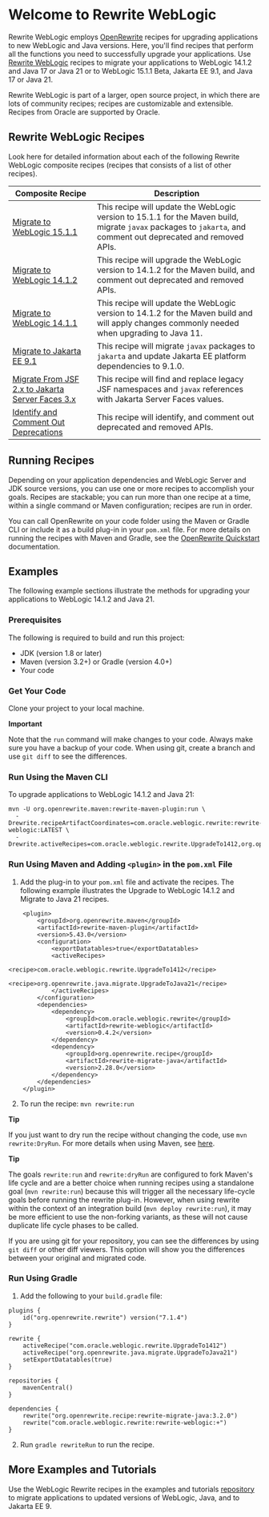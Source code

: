 # Welcome to Rewrite WebLogic

Rewrite WebLogic employs [OpenRewrite](https://github.com/openrewrite/rewrite) recipes for upgrading applications to new WebLogic and Java versions. Here, you'll find recipes that perform all the functions you need to successfully upgrade your applications. Use [Rewrite WebLogic](https://github.com/oracle/rewrite-recipes/blob/main/rewrite-weblogic/README.md) recipes to migrate your applications to WebLogic 14.1.2 and Java 17 or Java 21 or to WebLogic 15.1.1 Beta, Jakarta EE 9.1, and Java 17 or Java 21.

Rewrite WebLogic is part of a larger, open source project, in which there are lots of community recipes; recipes are customizable and extensible. Recipes from Oracle are supported by Oracle.


## Rewrite WebLogic Recipes

Look here for detailed information about each of the following Rewrite WebLogic composite recipes (recipes that consists of a list of other recipes).

| Composite Recipe | Description |
| --- | --- |
| [Migrate to WebLogic 15.1.1](./recipes/migrate-to-weblogic-151100.md) | This recipe will update the WebLogic version to 15.1.1 for the Maven build, migrate `javax` packages to `jakarta`, and comment out deprecated and removed APIs. |
| [Migrate to WebLogic 14.1.2](./recipes/migrate-to-weblogic-141200.md) | This recipe will upgrade the WebLogic version to 14.1.2 for the Maven build, and comment out deprecated and removed APIs. |
| [Migrate to WebLogic 14.1.1](./recipes/migrate-to-weblogic-141100.md) | This recipe will update the WebLogic version to 14.1.2 for the Maven build and will apply changes commonly needed when upgrading to Java 11. |
| [Migrate to Jakarta EE 9.1](./recipes/migrate-to-jakarta-EE-9_1.md) | This recipe will migrate `javax` packages to `jakarta` and update Jakarta EE platform dependencies to 9.1.0. |
| [Migrate From JSF 2.x to Jakarta Server Faces 3.x](./recipes/jakarta-server-faces-3x.md) | This recipe will find and replace legacy JSF namespaces and `javax` references with Jakarta Server Faces values. |
| [Identify and Comment Out Deprecations](./recipes/identify-deprecations.md) | This recipe will identify, and comment out deprecated and removed APIs. |


## Running Recipes

Depending on your application dependencies and WebLogic Server and JDK source versions, you can use one or more recipes to accomplish your goals. Recipes are stackable; you can run more than one recipe at a time, within a single command or Maven configuration; recipes are run in order.

You can call OpenRewrite on your code folder using the Maven or Gradle CLI or include it as a build plug-in in your `pom.xml` file. For more details on running the recipes with Maven and Gradle, see the [OpenRewrite Quickstart](https://docs.openrewrite.org/running-recipes/getting-started) documentation.

## Examples

The following example sections illustrate the methods for upgrading your applications to WebLogic 14.1.2 and Java 21.

### Prerequisites

The following is required to build and run this project:

- JDK (version 1.8 or later)
- Maven (version 3.2+) or Gradle (version 4.0+)
- Your code

### Get Your Code

Clone your project to your local machine.

**Important**

Note that the `run` command will make changes to your code. Always make sure you have a backup of your code. When using git, create a branch and use `git diff` to see the differences.

### Run Using the Maven CLI

To upgrade applications to WebLogic 14.1.2 and Java 21:
```
mvn -U org.openrewrite.maven:rewrite-maven-plugin:run \
  -Drewrite.recipeArtifactCoordinates=com.oracle.weblogic.rewrite:rewrite-weblogic:LATEST \
  -Drewrite.activeRecipes=com.oracle.weblogic.rewrite.UpgradeTo1412,org.openrewrite.java.migrate.UpgradeToJava21
```

### Run Using Maven and Adding `<plugin>` in the `pom.xml` File

1. Add the plug-in to your `pom.xml` file and activate the recipes. The following example illustrates the Upgrade to WebLogic 14.1.2 and Migrate to Java 21 recipes.

```
    <plugin>
        <groupId>org.openrewrite.maven</groupId>
        <artifactId>rewrite-maven-plugin</artifactId>
        <version>5.43.0</version>
        <configuration>
            <exportDatatables>true</exportDatatables>
            <activeRecipes>
                <recipe>com.oracle.weblogic.rewrite.UpgradeTo1412</recipe>
                <recipe>org.openrewrite.java.migrate.UpgradeToJava21</recipe>
            </activeRecipes>
        </configuration>
        <dependencies>
            <dependency>
                <groupId>com.oracle.weblogic.rewrite</groupId>
                <artifactId>rewrite-weblogic</artifactId>
                <version>0.4.2</version>
            </dependency>
            <dependency>
                <groupId>org.openrewrite.recipe</groupId>
                <artifactId>rewrite-migrate-java</artifactId>
                <version>2.28.0</version>
            </dependency>
        </dependencies>
    </plugin>
```

2. To run the recipe: `mvn rewrite:run`

**Tip**

If you just want to dry run the recipe without changing the code, use `mvn rewrite:DryRun`. For more details when using Maven, see [here](https://docs.openrewrite.org/reference/rewrite-maven-plugin).

**Tip**

The goals `rewrite:run` and `rewrite:dryRun` are configured to fork Maven's life cycle and are a better choice when running recipes using a standalone goal (`mvn rewrite:run`) because this will trigger all the necessary life-cycle goals before running the rewrite plug-in. However, when using rewrite within the context of an integration build (`mvn deploy rewrite:run`), it may be more efficient to use the non-forking variants, as these will not cause duplicate life cycle phases to be called.

If you are using git for your repository, you can see the differences by using `git diff` or other diff viewers. This option will show you the differences between your original and migrated code.

### Run Using Gradle

1. Add the following to your `build.gradle` file:

```
plugins {
    id("org.openrewrite.rewrite") version("7.1.4")
}

rewrite {
    activeRecipe("com.oracle.weblogic.rewrite.UpgradeTo1412")
    activeRecipe("org.openrewrite.java.migrate.UpgradeToJava21")
    setExportDatatables(true)
}

repositories {
    mavenCentral()
}

dependencies {
    rewrite("org.openrewrite.recipe:rewrite-migrate-java:3.2.0")
    rewrite("com.oracle.weblogic.rewrite:rewrite-weblogic:+")
}
```
2. Run `gradle rewriteRun` to run the recipe.


## More Examples and Tutorials

Use the WebLogic Rewrite recipes in the examples and tutorials [repository](https://github.com/oracle-samples/weblogic-examples) to migrate applications to updated versions of WebLogic, Java, and to Jakarta EE 9.
